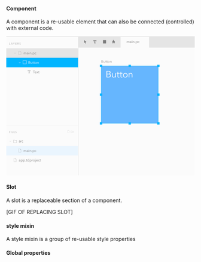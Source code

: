 #### Component

A component is a re-usable element that can also be connected (controlled) with external code.

![Alt creating a component](../assets/tiny-demos/create-component-demo.gif)

#### Slot

A slot is a replaceable section of a component.

[GIF OF REPLACING SLOT]

#### style mixin

A style mixin is a group of re-usable style properties

#### Global properties
